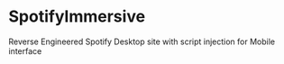 # SpotifyImmersive
Reverse Engineered Spotify Desktop site with script injection for Mobile interface
